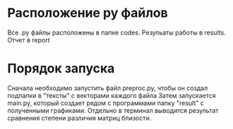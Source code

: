 # Расположение py файлов

Все .py файлы расположены в папке codes. Резульаты работы в results. Отчет в report

# Порядок запуска

Сначала необходимо запустить файл preproc.py, чтобы он создал подпапки в "тексты" с векторами каждого файла
Затем запускается main.py, который создает рядом с программами папку "result" с полученными графиками.
Отдельно в терминал выводится результат сравнения степени различия матриц близости.